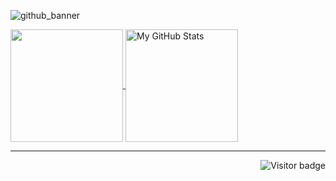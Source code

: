 
![github_banner](https://i.imgur.com/2D7kvQZ.png)

<a href="https://github.com/starshums/starshums">
  <img
    align="center"
    src="https://github-readme-stats.vercel.app/api/top-langs/?username=starshums&layout=compact&langs_count=8&theme=dark"
    height="180px"
  />
</a>

<a href="https://github.com/starshums/starshums">
  <img
    align="center"
    src="https://github-readme-stats.vercel.app/api?username=starshums&count_private=true&show_icons=true&theme=dark"
    alt="My GitHub Stats"
    height="180px"
  />
</a>

<hr/>
<a href="/">
  <img align="right" alt="Visitor badge" src="https://visitor-badge.glitch.me/badge?page_id=starshums.starshums" />
</a>
